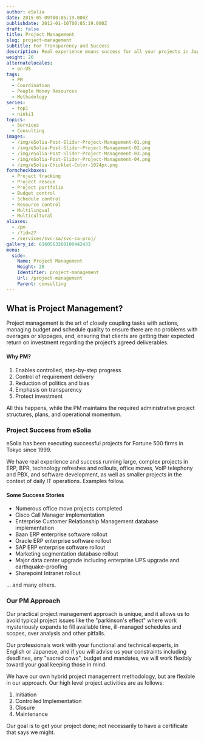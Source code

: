 ```yaml
---
author: eSolia
date: 2015-05-09T00:05:19.000Z
publishdate: 2012-01-10T00:05:19.000Z
draft: false
title: Project Management
slug: project-management
subtitle: For Transparency and Success
description: Real experience means success for all your projects in Japan and the Asia Pacific region. eSolia's Project Management methodology is practical and unique. - from eSolia Inc.
weight: 20
alternatelocales:
  - en-US
tags:
  - PM
  - Coordination
  - People Money Resources
  - Methodology
series:
  - top1
  - ninki1
topics:
  - Services
  - Consulting
images:
  - /img/eSolia-Post-Slider-Project-Management-01.png
  - /img/eSolia-Post-Slider-Project-Management-02.png
  - /img/eSolia-Post-Slider-Project-Management-03.png
  - /img/eSolia-Post-Slider-Project-Management-04.png
  - /img/eSolia-Chicklet-Color-1024px.png
formcheckboxes:
  - Project tracking
  - Project rescue
  - Project portfolio
  - Budget control
  - Schedule control
  - Resource control
  - Multilingual
  - Multicultural
aliases:
  - /pm
  - /?id=27
  - /services/svc-sa/svc-sa-proj/
gallery_id: 6160563368100442433
menu:
  side:
    Name: Project Management
    Weight: 20
    Identifier: project-management
    Url: /project-management
    Parent: consulting
---
```


## What is Project Management?

Project management is the art of closely coupling tasks with actions, managing budget and schedule quality to ensure there are no problems with overages or slippages, and, ensuring that clients are getting their expected return on investment regarding the project’s agreed deliverables.

<div class="esolia-card-panel purple darken-4 z-depth-1">
  <h4 class="center green-text text-accent-3">Why PM?</h4>
    <ol>
      <li class="white-text">Enables controlled, step-by-step progress</li>
      <li class="white-text">Control of requirement delivery</li>
      <li class="white-text">Reduction of politics and bias</li>
      <li class="white-text">Emphasis on transparency</li>
      <li class="white-text">Protect investment</li>
    </ol>
</div>

All this happens, while the PM maintains the required administrative project structures, plans, and operational momentum.

### Project Success from eSolia

eSolia has been executing successful projects for Fortune 500 firms in Tokyo since 1999.

We have real experience and success running large, complex projects in ERP, BPR, technology refreshes and rollouts, office moves, VoIP telephony and PBX, and software development, as well as smaller projects in the context of daily IT operations. Examples follow.

#### Some Success Stories

* Numerous office move projects completed
* Cisco Call Manager implementation
* Enterprise Customer Relationship Management database implementation
* Baan ERP enterprise software rollout
* Oracle ERP enterprise software rollout
* SAP ERP enterprise software rollout
* Marketing segmentation database rollout
* Major data center upgrade including enterprise UPS upgrade and earthquake-proofing
* Sharepoint Intranet rollout

... and many others.

### Our PM Approach

Our practical project management approach is unique, and it allows us to avoid typical project issues like the "parkinson's effect" where work mysteriously expands to fill available time, ill-managed schedules and scopes, over analysis and other pitfalls.

Our professionals work with your functional and technical experts, in English or Japanese, and if you will advise us your constraints including deadlines, any "sacred cows", budget and mandates, we will work flexibly toward your goal keeping those in mind.

We have our own hybrid project management methodology, but are flexible in our approach. Our high level project activities are as follows:

1. Initiation
1. Controlled Implementation
1. Closure
1. Maintenance

Our goal is to get your project done; not necessarily to have a certificate that says we might.
